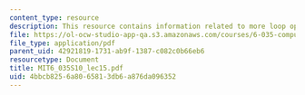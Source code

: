 ```yaml
---
content_type: resource
description: This resource contains information related to more loop optimizations.
file: https://ol-ocw-studio-app-qa.s3.amazonaws.com/courses/6-035-computer-language-engineering-spring-2010/4bbcb8256a8065813db6a876da096352_MIT6_035S10_lec15.pdf
file_type: application/pdf
parent_uid: 42921819-1731-ab9f-1387-c082c0b66eb6
resourcetype: Document
title: MIT6_035S10_lec15.pdf
uid: 4bbcb825-6a80-6581-3db6-a876da096352
---
```

